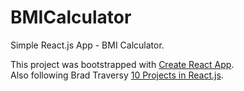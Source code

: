 # BMICalculator
Simple React.js App - BMI Calculator.

This project was bootstrapped with [Create React App](https://github.com/facebookincubator/create-react-app).<br>
Also following Brad Traversy [10 Projects in React.js](http://www.traversymedia.com/course/projects-in-reactjs-the-complete-react-learning-course/).